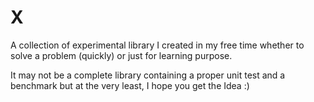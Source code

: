# X

A collection of experimental library I created in my free time whether to solve a problem (quickly) or just for learning purpose.

It may not be a complete library containing a proper unit test and a benchmark but at the very least, I hope you get the Idea :)